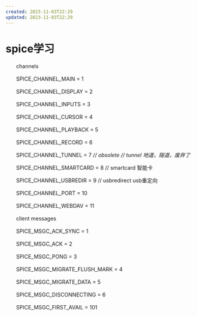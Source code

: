 ```yaml
---
created: 2023-11-03T22:29
updated: 2023-11-03T22:29
---
```

# spice学习

　　channels

　　SPICE_CHANNEL_MAIN = 1

　　SPICE_CHANNEL_DISPLAY = 2

　　SPICE_CHANNEL_INPUTS = 3

　　SPICE_CHANNEL_CURSOR = 4

　　SPICE_CHANNEL_PLAYBACK = 5

　　SPICE_CHANNEL_RECORD = 6

　　SPICE_CHANNEL_TUNNEL = 7 *// obsolete // tunnel 地道，隧道，废弃了*

　　SPICE_CHANNEL_SMARTCARD = 8 // smartcard 智能卡

　　SPICE_CHANNEL_USBREDIR = 9 // usbredirect usb重定向

　　SPICE_CHANNEL_PORT = 10

　　SPICE_CHANNEL_WEBDAV = 11

　　client messages

　　SPICE_MSGC_ACK_SYNC = 1

　　SPICE_MSGC_ACK = 2

　　SPICE_MSGC_PONG = 3

　　SPICE_MSGC_MIGRATE_FLUSH_MARK = 4

　　SPICE_MSGC_MIGRATE_DATA = 5

　　SPICE_MSGC_DISCONNECTING = 6

　　SPICE_MSGC_FIRST_AVAIL = 101

